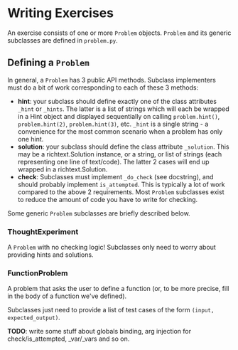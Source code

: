 
# Writing Exercises

An exercise consists of one or more `Problem` objects. `Problem` and its generic subclasses are defined in `problem.py`.

## Defining a `Problem`

In general, a `Problem` has 3 public API methods. Subclass implementers must do a bit of work corresponding to each of these 3 methods:

- **hint**: your subclass should define exactly one of the class attributes `_hint` or `_hints`. The latter is a list of strings which will each be wrapped in a Hint object and displayed sequentially on calling `problem.hint()`, `problem.hint(2)`, `problem.hint(3)`, etc. `_hint` is a single string - a convenience for the most common scenario when a problem has only one hint.
- **solution**: your subclass should define the class attribute `_solution`. This may be a richtext.Solution instance, or a string, or list of strings (each representing one line of text/code). The latter 2 cases will end up wrapped in a richtext.Solution.
- **check**: Subclasses must implement `_do_check` (see docstring), and should probably implement `is_attempted`. This is typically a lot of work compared to the above 2 requirements. Most `Problem` subclasses exist to reduce the amount of code you have to write for checking.

Some generic `Problem` subclasses are briefly described below.

### ThoughtExperiment

A `Problem` with no checking logic! Subclasses only need to worry about providing hints and solutions.

### FunctionProblem

A problem that asks the user to define a function (or, to be more precise, fill in the body of a function we've defined).

Subclasses just need to provide a list of test cases of the form `(input, expected_output)`.

**TODO**: write some stuff about globals binding, arg injection for check/is\_attempted, \_var/\_vars and so on.
